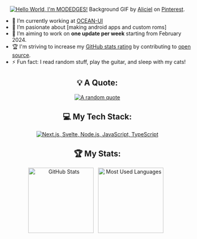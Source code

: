 <div align="center">

[![Hello World, I'm MODEDGES!](assets/header.gif)](https://github.com/MODEDGES24)
Background GIF by [Aliciel](https://www.pinterest.com/pin/5277724550564022/) on [Pinterest](https://www.pinterest.com/).

</div>

- 🔭 I’m currently working at [OCEAN-UI](https://t.me/oceanui)
- 🌱 I’m pasionate about [making android apps and custom roms]
- 📝 I’m aiming to work on **one update per week** starting from February 2024.
- 🏆 I'm striving to increase my [GitHub stats rating](#🏆-my-stats) by contributing to [open source](https://opensource.com/resources/what-open-source).
- ⚡ Fun fact: I read random stuff, play the guitar, and sleep with my cats!

<div align="center">

## 💡 A Quote:

[![A random quote](https://quotes-github-readme.vercel.app/api?type=horizontal&theme=dark)](https://github.com/piyushsuthar/github-readme-quotes)

## 💻 My Tech Stack:

[![Next.js, Svelte, Node.js, JavaScript, TypeScript](https://skillicons.dev/icons?i=next,svelte,nodejs,js,ts)](https://skillicons.dev)

## 🏆 My Stats:

<p>
    <img height=175 alt="GitHub Stats" src="https://github-readme-stats.vercel.app/api?username=MODEDGES24&show_icons=true&count_private=true&theme=dark" />&nbsp;&nbsp;
    <img height=175 alt="Most Used Languages" src="https://github-readme-stats.vercel.app/api/top-langs/?username=MODEDGES24&layout=compact&theme=dark" />&nbsp;&nbsp;
</p>

</div>
